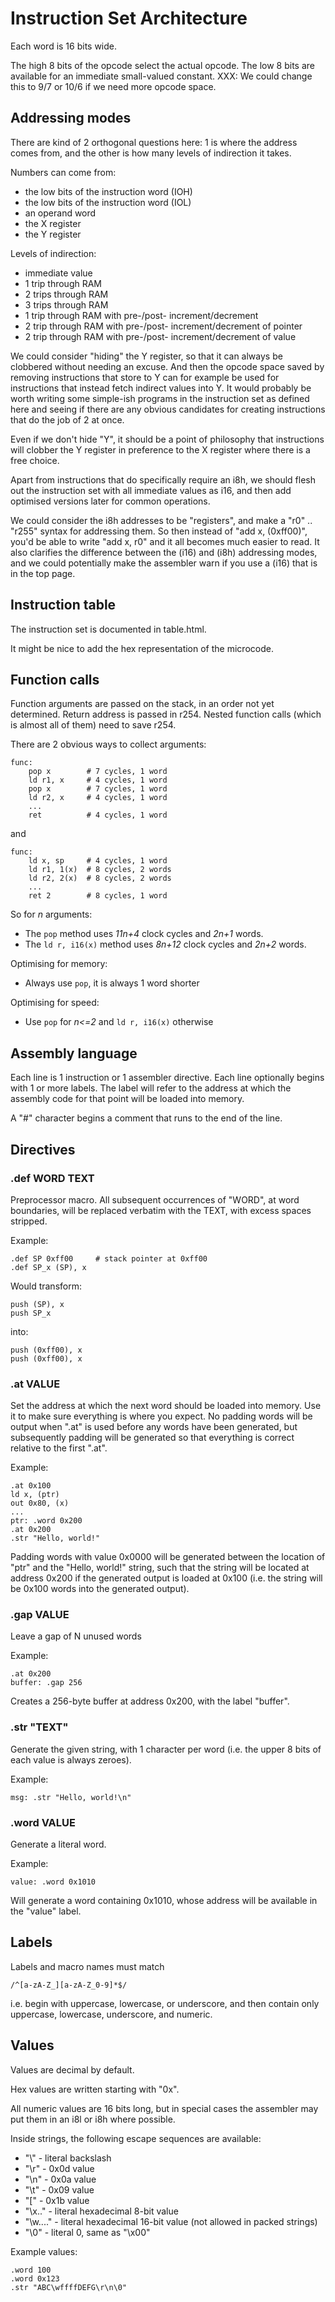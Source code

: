 # Instruction Set Architecture

Each word is 16 bits wide.

The high 8 bits of the opcode select the actual opcode. The low 8 bits are available
for an immediate small-valued constant. XXX: We could change this to 9/7 or 10/6 if
we need more opcode space.

## Addressing modes

There are kind of 2 orthogonal questions here: 1 is where the address comes from, and the other
is how many levels of indirection it takes.

Numbers can come from:
 * the low bits of the instruction word (IOH)
 * the low bits of the instruction word (IOL)
 * an operand word
 * the X register
 * the Y register

Levels of indirection:
 * immediate value
 * 1 trip through RAM
 * 2 trips through RAM
 * 3 trips through RAM
 * 1 trip through RAM with pre-/post- increment/decrement
 * 2 trip through RAM with pre-/post- increment/decrement of pointer
 * 2 trip through RAM with pre-/post- increment/decrement of value

We could consider "hiding" the Y register, so that it can always be clobbered without needing
an excuse. And then the opcode space saved by removing instructions that store to Y can for
example be used for instructions that instead fetch indirect values into Y. It would probably
be worth writing some simple-ish programs in the instruction set as defined here and seeing if
there are any obvious candidates for creating instructions that do the job of 2 at once.

Even if we don't hide "Y", it should be a point of philosophy that instructions will clobber the
Y register in preference to the X register where there is a free choice.

Apart from instructions that do specifically require an i8h, we should flesh out the instruction
set with all immediate values as i16, and then add optimised versions later for common
operations.

We could consider the i8h addresses to be "registers", and make a "r0" .. "r255" syntax for
addressing them. So then instead of "add x, (0xff00)", you'd be able to write "add x, r0" and
it all becomes much easier to read. It also clarifies the difference between the (i16) and (i8h)
addressing modes, and we could potentially make the assembler warn if you use a (i16) that is in
the top page.

## Instruction table

The instruction set is documented in table.html.

It might be nice to add the hex representation of the microcode.

## Function calls

Function arguments are passed on the stack, in an order not yet determined. Return address is passed
in r254. Nested function calls (which is almost all of them) need to save r254.

There are 2 obvious ways to collect arguments:

    func:
        pop x        # 7 cycles, 1 word
        ld r1, x     # 4 cycles, 1 word
        pop x        # 7 cycles, 1 word
        ld r2, x     # 4 cycles, 1 word
        ...
        ret          # 4 cycles, 1 word

and

    func:
        ld x, sp     # 4 cycles, 1 word
        ld r1, 1(x)  # 8 cycles, 2 words
        ld r2, 2(x)  # 8 cycles, 2 words
        ...
        ret 2        # 8 cycles, 1 word

So for *n* arguments:
 - The `pop` method uses *11n+4* clock cycles and *2n+1* words.
 - The `ld r, i16(x)` method uses *8n+12* clock cycles and *2n+2* words.

Optimising for memory:
 - Always use `pop`, it is always 1 word shorter

Optimising for speed:
 - Use `pop` for *n<=2* and `ld r, i16(x)` otherwise

## Assembly language

Each line is 1 instruction or 1 assembler directive. Each line optionally begins
with 1 or more labels. The label will refer to the address at which the assembly code
for that point will be loaded into memory.

A "#" character begins a comment that runs to the end of the line.

## Directives

### .def WORD TEXT

Preprocessor macro. All subsequent occurrences of "WORD", at word boundaries, will be
replaced verbatim with the TEXT, with excess spaces stripped.

Example:

    .def SP 0xff00     # stack pointer at 0xff00
    .def SP_x (SP), x

Would transform:

    push (SP), x
    push SP_x

into:

    push (0xff00), x
    push (0xff00), x

### .at VALUE

Set the address at which the next word should be loaded into memory. Use it
to make sure everything is where you expect. No padding words will be output
when ".at" is used before any words have been generated, but subsequently padding
will be generated so that everything is correct relative to the first ".at".

Example:

    .at 0x100
    ld x, (ptr)
    out 0x80, (x)
    ...
    ptr: .word 0x200
    .at 0x200
    .str "Hello, world!"

Padding words with value 0x0000 will be generated between the location of "ptr" and the
"Hello, world!" string, such that the string will be located at address 0x200 if the generated
output is loaded at 0x100 (i.e. the string will be 0x100 words into the generated output).

### .gap VALUE

Leave a gap of N unused words

Example:

    .at 0x200
    buffer: .gap 256

Creates a 256-byte buffer at address 0x200, with the label "buffer".

### .str "TEXT"

Generate the given string, with 1 character per word (i.e. the upper 8 bits of each value is
always zeroes).

Example:

    msg: .str "Hello, world!\n"

### .word VALUE

Generate a literal word.

Example:

    value: .word 0x1010

Will generate a word containing 0x1010, whose address will be available in the "value" label.

## Labels

Labels and macro names must match

    /^[a-zA-Z_][a-zA-Z_0-9]*$/

i.e. begin with uppercase, lowercase, or underscore, and then contain only uppercase, lowercase, underscore, and numeric.

## Values

Values are decimal by default.

Hex values are written starting with "0x".

All numeric values are 16 bits long, but in special cases the assembler may put them in an i8l
or i8h where possible.

Inside strings, the following escape sequences are available:

* "\\" - literal backslash
* "\r" - 0x0d value
* "\n" - 0x0a value
* "\t" - 0x09 value
* "\[" - 0x1b value
* "\x.." - literal hexadecimal 8-bit value
* "\w...." - literal hexadecimal 16-bit value (not allowed in packed strings)
* "\0" - literal 0, same as "\x00"

Example values:

    .word 100
    .word 0x123
    .str "ABC\wffffDEFG\r\n\0"
